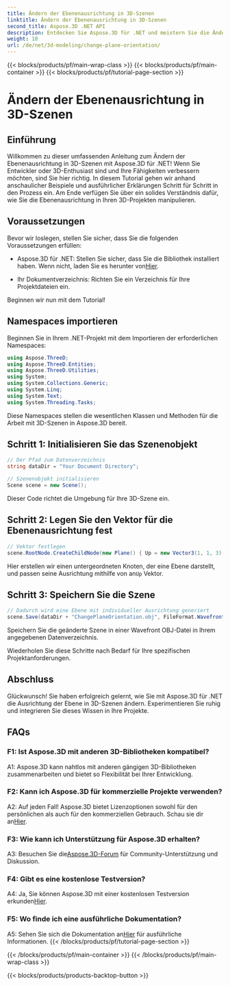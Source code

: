 ```yaml
---
title: Ändern der Ebenenausrichtung in 3D-Szenen
linktitle: Ändern der Ebenenausrichtung in 3D-Szenen
second_title: Aspose.3D .NET API
description: Entdecken Sie Aspose.3D für .NET und meistern Sie die Änderung der Ebenenausrichtung in 3D-Szenen. Befolgen Sie unsere Schritt-für-Schritt-Anleitung für eine nahtlose Integration.
weight: 10
url: /de/net/3d-modeling/change-plane-orientation/
---
```


{{< blocks/products/pf/main-wrap-class >}}
{{< blocks/products/pf/main-container >}}
{{< blocks/products/pf/tutorial-page-section >}}

# Ändern der Ebenenausrichtung in 3D-Szenen

## Einführung

Willkommen zu dieser umfassenden Anleitung zum Ändern der Ebenenausrichtung in 3D-Szenen mit Aspose.3D für .NET! Wenn Sie Entwickler oder 3D-Enthusiast sind und Ihre Fähigkeiten verbessern möchten, sind Sie hier richtig. In diesem Tutorial gehen wir anhand anschaulicher Beispiele und ausführlicher Erklärungen Schritt für Schritt in den Prozess ein. Am Ende verfügen Sie über ein solides Verständnis dafür, wie Sie die Ebenenausrichtung in Ihren 3D-Projekten manipulieren.

## Voraussetzungen

Bevor wir loslegen, stellen Sie sicher, dass Sie die folgenden Voraussetzungen erfüllen:

-  Aspose.3D für .NET: Stellen Sie sicher, dass Sie die Bibliothek installiert haben. Wenn nicht, laden Sie es herunter von[Hier](https://releases.aspose.com/3d/net/).

- Ihr Dokumentverzeichnis: Richten Sie ein Verzeichnis für Ihre Projektdateien ein.

Beginnen wir nun mit dem Tutorial!

## Namespaces importieren

Beginnen Sie in Ihrem .NET-Projekt mit dem Importieren der erforderlichen Namespaces:

```csharp
using Aspose.ThreeD;
using Aspose.ThreeD.Entities;
using Aspose.ThreeD.Utilities;
using System;
using System.Collections.Generic;
using System.Linq;
using System.Text;
using System.Threading.Tasks;
```

Diese Namespaces stellen die wesentlichen Klassen und Methoden für die Arbeit mit 3D-Szenen in Aspose.3D bereit.

## Schritt 1: Initialisieren Sie das Szenenobjekt

```csharp
// Der Pfad zum Datenverzeichnis
string dataDir = "Your Document Directory";

// Szenenobjekt initialisieren
Scene scene = new Scene();
```

Dieser Code richtet die Umgebung für Ihre 3D-Szene ein.

## Schritt 2: Legen Sie den Vektor für die Ebenenausrichtung fest

```csharp
// Vektor festlegen
scene.RootNode.CreateChildNode(new Plane() { Up = new Vector3(1, 1, 3) });
```

 Hier erstellen wir einen untergeordneten Knoten, der eine Ebene darstellt, und passen seine Ausrichtung mithilfe von an`Up` Vektor.

## Schritt 3: Speichern Sie die Szene

```csharp
// Dadurch wird eine Ebene mit individueller Ausrichtung generiert
scene.Save(dataDir + "ChangePlaneOrientation.obj", FileFormat.WavefrontOBJ);
```

Speichern Sie die geänderte Szene in einer Wavefront OBJ-Datei in Ihrem angegebenen Datenverzeichnis.

Wiederholen Sie diese Schritte nach Bedarf für Ihre spezifischen Projektanforderungen.

## Abschluss

Glückwunsch! Sie haben erfolgreich gelernt, wie Sie mit Aspose.3D für .NET die Ausrichtung der Ebene in 3D-Szenen ändern. Experimentieren Sie ruhig und integrieren Sie dieses Wissen in Ihre Projekte.

## FAQs

### F1: Ist Aspose.3D mit anderen 3D-Bibliotheken kompatibel?

A1: Aspose.3D kann nahtlos mit anderen gängigen 3D-Bibliotheken zusammenarbeiten und bietet so Flexibilität bei Ihrer Entwicklung.

### F2: Kann ich Aspose.3D für kommerzielle Projekte verwenden?

 A2: Auf jeden Fall! Aspose.3D bietet Lizenzoptionen sowohl für den persönlichen als auch für den kommerziellen Gebrauch. Schau sie dir an[Hier](https://purchase.aspose.com/buy).

### F3: Wie kann ich Unterstützung für Aspose.3D erhalten?

 A3: Besuchen Sie die[Aspose.3D-Forum](https://forum.aspose.com/c/3d/18) für Community-Unterstützung und Diskussion.

### F4: Gibt es eine kostenlose Testversion?

 A4: Ja, Sie können Aspose.3D mit einer kostenlosen Testversion erkunden[Hier](https://releases.aspose.com/).

### F5: Wo finde ich eine ausführliche Dokumentation?

 A5: Sehen Sie sich die Dokumentation an[Hier](https://reference.aspose.com/3d/net/) für ausführliche Informationen.
{{< /blocks/products/pf/tutorial-page-section >}}

{{< /blocks/products/pf/main-container >}}
{{< /blocks/products/pf/main-wrap-class >}}

{{< blocks/products/products-backtop-button >}}
